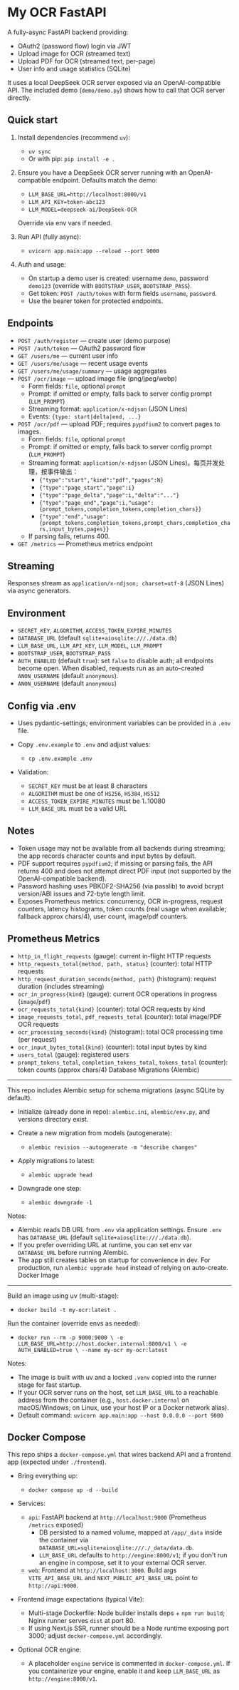 My OCR FastAPI
===============

A fully-async FastAPI backend providing:
- OAuth2 (password flow) login via JWT
- Upload image for OCR (streamed text)
- Upload PDF for OCR (streamed text, per-page)
- User info and usage statistics (SQLite)

It uses a local DeepSeek OCR server exposed via an OpenAI-compatible API. The included demo (`demo/demo.py`) shows how to call that OCR server directly.

Quick start
-----------

1) Install dependencies (recommend `uv`):

   - `uv sync`
   - Or with pip: `pip install -e .`

2) Ensure you have a DeepSeek OCR server running with an OpenAI-compatible endpoint. Defaults match the demo:

   - `LLM_BASE_URL=http://localhost:8000/v1`
   - `LLM_API_KEY=token-abc123`
   - `LLM_MODEL=deepseek-ai/DeepSeek-OCR`

   Override via env vars if needed.

3) Run API (fully async):

   - `uvicorn app.main:app --reload --port 9000`

4) Auth and usage:

   - On startup a demo user is created: username `demo`, password `demo123` (override with `BOOTSTRAP_USER`, `BOOTSTRAP_PASS`).
   - Get token: `POST /auth/token` with form fields `username`, `password`.
   - Use the bearer token for protected endpoints.

Endpoints
---------

- `POST /auth/register` — create user (demo purpose)
- `POST /auth/token` — OAuth2 password flow
- `GET /users/me` — current user info
- `GET /users/me/usage` — recent usage events
- `GET /users/me/usage/summary` — usage aggregates
- `POST /ocr/image` — upload image file (png/jpeg/webp)
  - Form fields: `file`, optional `prompt`
  - Prompt: if omitted or empty, falls back to server config prompt (`LLM_PROMPT`)
  - Streaming format: `application/x-ndjson` (JSON Lines)
  - Events: `{type: start|delta|end, ...}`
- `POST /ocr/pdf` — upload PDF; requires `pypdfium2` to convert pages to images.
  - Form fields: `file`, optional `prompt`
  - Prompt: if omitted or empty, falls back to server config prompt (`LLM_PROMPT`)
  - Streaming format: `application/x-ndjson` (JSON Lines)。每页并发处理，按事件输出：
    - `{"type":"start","kind":"pdf","pages":N}`
    - `{"type":"page_start","page":i}`
    - `{"type":"page_delta","page":i,"delta":"..."}`
    - `{"type":"page_end","page":i,"usage":{prompt_tokens,completion_tokens,completion_chars}}`
    - `{"type":"end","usage":{prompt_tokens,completion_tokens,prompt_chars,completion_chars,input_bytes,pages}}`
  - If parsing fails, returns 400.
- `GET /metrics` — Prometheus metrics endpoint

Streaming
---------

Responses stream as `application/x-ndjson; charset=utf-8` (JSON Lines) via async generators.

Environment
-----------

- `SECRET_KEY`, `ALGORITHM`, `ACCESS_TOKEN_EXPIRE_MINUTES`
- `DATABASE_URL` (default `sqlite+aiosqlite:///./data.db`)
- `LLM_BASE_URL`, `LLM_API_KEY`, `LLM_MODEL`, `LLM_PROMPT`
- `BOOTSTRAP_USER`, `BOOTSTRAP_PASS`
- `AUTH_ENABLED` (default `true`): set `false` to disable auth; all endpoints become open. When disabled, requests run as an auto-created `ANON_USERNAME` (default `anonymous`).
- `ANON_USERNAME` (default `anonymous`)

Config via .env
---------------

- Uses pydantic-settings; environment variables can be provided in a `.env` file.
- Copy `.env.example` to `.env` and adjust values:

  - `cp .env.example .env`

- Validation:
  - `SECRET_KEY` must be at least 8 characters
  - `ALGORITHM` must be one of `HS256`, `HS384`, `HS512`
  - `ACCESS_TOKEN_EXPIRE_MINUTES` must be 1..10080
  - `LLM_BASE_URL` must be a valid URL

Notes
-----

- Token usage may not be available from all backends during streaming; the app records character counts and input bytes by default.
- PDF support requires `pypdfium2`; if missing or parsing fails, the API returns 400 and does not attempt direct PDF input (not supported by the OpenAI-compatible backend).
- Password hashing uses PBKDF2-SHA256 (via passlib) to avoid bcrypt version/ABI issues and 72-byte length limit.
- Exposes Prometheus metrics: concurrency, OCR in-progress, request counters, latency histograms, token counts (real usage when available; fallback approx chars/4), user count, image/pdf counters.

Prometheus Metrics
------------------

- `http_in_flight_requests` (gauge): current in-flight HTTP requests
- `http_requests_total{method, path, status}` (counter): total HTTP requests
- `http_request_duration_seconds{method, path}` (histogram): request duration (includes streaming)
- `ocr_in_progress{kind}` (gauge): current OCR operations in progress (`image`/`pdf`)
- `ocr_requests_total{kind}` (counter): total OCR requests by kind
- `image_requests_total`, `pdf_requests_total` (counter): total image/PDF OCR requests
- `ocr_processing_seconds{kind}` (histogram): total OCR processing time (per request)
- `ocr_input_bytes_total{kind}` (counter): total input bytes by kind
- `users_total` (gauge): registered users
- `prompt_tokens_total`, `completion_tokens_total`, `tokens_total` (counter): token counts (approx chars/4)
Database Migrations (Alembic)
-----------------------------

This repo includes Alembic setup for schema migrations (async SQLite by default).

- Initialize (already done in repo): `alembic.ini`, `alembic/env.py`, and versions directory exist.
- Create a new migration from models (autogenerate):

  - `alembic revision --autogenerate -m "describe changes"`

- Apply migrations to latest:

  - `alembic upgrade head`

- Downgrade one step:

  - `alembic downgrade -1`

Notes:
- Alembic reads DB URL from `.env` via application settings. Ensure `.env` has `DATABASE_URL` (default `sqlite+aiosqlite:///./data.db`).
- If you prefer overriding URL at runtime, you can set env var `DATABASE_URL` before running Alembic.
- The app still creates tables on startup for convenience in dev. For production, run `alembic upgrade head` instead of relying on auto-create.
Docker Image
------------

Build an image using uv (multi-stage):

- `docker build -t my-ocr:latest .`

Run the container (override envs as needed):

- `docker run --rm -p 9000:9000 \
    -e LLM_BASE_URL=http://host.docker.internal:8000/v1 \
    -e AUTH_ENABLED=true \
    --name my-ocr my-ocr:latest`

Notes:
- The image is built with uv and a locked `.venv` copied into the runner stage for fast startup.
- If your OCR server runs on the host, set `LLM_BASE_URL` to a reachable address from the container (e.g., `host.docker.internal` on macOS/Windows; on Linux, use your host IP or a Docker network alias).
- Default command: `uvicorn app.main:app --host 0.0.0.0 --port 9000`

Docker Compose
--------------

This repo ships a `docker-compose.yml` that wires backend API and a frontend app (expected under `./frontend`).

- Bring everything up:

  - `docker compose up -d --build`

- Services:
  - `api`: FastAPI backend at `http://localhost:9000` (Prometheus `/metrics` exposed)
    - DB persisted to a named volume, mapped at `/app/_data` inside the container via `DATABASE_URL=sqlite+aiosqlite:///./_data/data.db`.
    - `LLM_BASE_URL` defaults to `http://engine:8000/v1`; if you don't run an engine in compose, set it to your external OCR server.
  - `web`: Frontend at `http://localhost:3000`. Build args `VITE_API_BASE_URL` and `NEXT_PUBLIC_API_BASE_URL` point to `http://api:9000`.

- Frontend image expectations (typical Vite):
  - Multi-stage Dockerfile: Node builder installs deps + `npm run build`; Nginx runner serves `dist` at port 80.
  - If using Next.js SSR, runner should be a Node runtime exposing port 3000; adjust `docker-compose.yml` accordingly.

- Optional OCR engine:
  - A placeholder `engine` service is commented in `docker-compose.yml`. If you containerize your engine, enable it and keep `LLM_BASE_URL` as `http://engine:8000/v1`.
